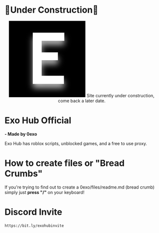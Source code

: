# 🚧Under Construction🚧
<center>
<img src="https://raw.githubusercontent.com/0exo/0exo.github.io/main/exo.jpg" height="250" width="250">
Site currently under construction, come back a later date.
</center>



# Exo Hub Official

**- Made by 0exo**

Exo Hub has roblox scripts, unblocked games, and a free to use proxy.

# How to create files or "Bread Crumbs"

If you're trying to find out to create a 0exo/files/readme.md (bread crumb) simply just **press "/"** on your keyboard!

# Discord Invite
<pre><code>https://bit.ly/exohubinvite<code></pre>
